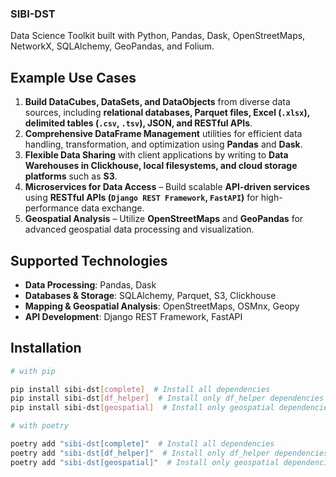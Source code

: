 ### SIBI-DST

Data Science Toolkit built with Python, Pandas, Dask, OpenStreetMaps, NetworkX, SQLAlchemy, GeoPandas, and Folium.

## Example Use Cases

1. **Build DataCubes, DataSets, and DataObjects** from diverse data sources, including **relational databases, Parquet files, Excel (`.xlsx`), delimited tables (`.csv`, `.tsv`), JSON, and RESTful APIs**.
2. **Comprehensive DataFrame Management** utilities for efficient data handling, transformation, and optimization using **Pandas** and **Dask**.
3. **Flexible Data Sharing** with client applications by writing to **Data Warehouses in Clickhouse, local filesystems, and cloud storage platforms** such as **S3**.
4. **Microservices for Data Access** – Build scalable **API-driven services** using **RESTful APIs (`Django REST Framework`, `FastAPI`)** for high-performance data exchange.
5. **Geospatial Analysis** – Utilize **OpenStreetMaps** and **GeoPandas** for advanced geospatial data processing and visualization.

## Supported Technologies

- **Data Processing**: Pandas, Dask
- **Databases & Storage**: SQLAlchemy, Parquet, S3, Clickhouse
- **Mapping & Geospatial Analysis**: OpenStreetMaps, OSMnx, Geopy
- **API Development**: Django REST Framework, FastAPI

## Installation

```bash
# with pip

pip install sibi-dst[complete]  # Install all dependencies
pip install sibi-dst[df_helper]  # Install only df_helper dependencies
pip install sibi-dst[geospatial]  # Install only geospatial dependencies

# with poetry

poetry add "sibi-dst[complete]"  # Install all dependencies
poetry add "sibi-dst[df_helper]"  # Install only df_helper dependencies
poetry add "sibi-dst[geospatial]"  # Install only geospatial dependencies


```
